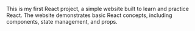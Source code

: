 This is my first React project, a simple website built to learn and practice React. 
The website demonstrates basic React concepts, including components, state management, and props.
